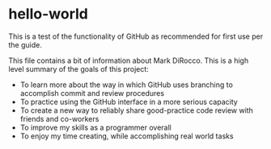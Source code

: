 # hello-world
This is a test of the functionality of GitHub as recommended for first use per the guide.

This file contains a bit of information about Mark DiRocco. This is a high level summary of the goals of this project:
- To learn more about the way in which GitHub uses branching to accomplish commit and review procedures
- To practice using the GitHub interface in a more serious capacity
- To create a new way to reliably share good-practice code review with friends and co-workers
- To improve my skills as a programmer overall
- To enjoy my time creating, while accomplishing real world tasks
